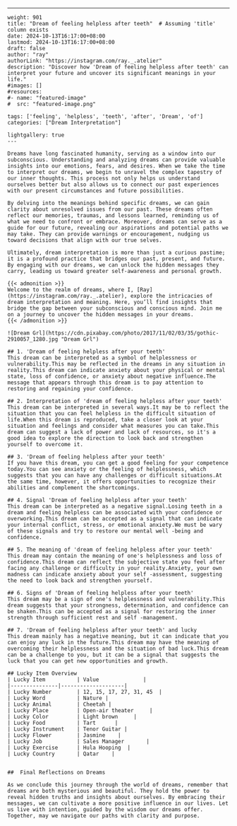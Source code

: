 ---
    weight: 901
    title: "Dream of feeling helpless after teeth"  # Assuming 'title' column exists
    date: 2024-10-13T16:17:00+08:00
    lastmod: 2024-10-13T16:17:00+08:00
    draft: false
    author: "ray"
    authorLink: "https://instagram.com/ray._.atelier"
    description: "Discover how 'Dream of feeling helpless after teeth' can interpret your future and uncover its significant meanings in your life."
    #images: []
    #resources:
    #- name: "featured-image"
    #  src: "featured-image.png"
    
    tags: ['feeling', 'helpless', 'teeth', 'after', 'Dream', 'of']
    categories: ["Dream Interpretation"]
    
    lightgallery: true
    ---
    
    Dreams have long fascinated humanity, serving as a window into our subconscious. Understanding and analyzing dreams can provide valuable insights into our emotions, fears, and desires. When we take the time to interpret our dreams, we begin to unravel the complex tapestry of our inner thoughts. This process not only helps us understand ourselves better but also allows us to connect our past experiences with our present circumstances and future possibilities.
    
    By delving into the meanings behind specific dreams, we can gain clarity about unresolved issues from our past. These dreams often reflect our memories, traumas, and lessons learned, reminding us of what we need to confront or embrace. Moreover, dreams can serve as a guide for our future, revealing our aspirations and potential paths we may take. They can provide warnings or encouragement, nudging us toward decisions that align with our true selves.
    
    Ultimately, dream interpretation is more than just a curious pastime; it is a profound practice that bridges our past, present, and future. By engaging with our dreams, we can unlock the hidden messages they carry, leading us toward greater self-awareness and personal growth.
    
    {{< admonition >}}
    Welcome to the realm of dreams, where I, [Ray](https://instagram.com/ray._.atelier), explore the intricacies of dream interpretation and meaning. Here, you’ll find insights that bridge the gap between your subconscious and conscious mind. Join me on a journey to uncover the hidden messages in your dreams.
    {{< /admonition >}}
    
    ![Dream Grl](https://cdn.pixabay.com/photo/2017/11/02/03/35/gothic-2910057_1280.jpg "Dream Grl")
    
    ## 1. 'Dream of feeling helpless after your teeth'
    This dream can be interpreted as a symbol of helplessness or vulnerability.This may be reflected in the dreams in any situation in reality.This dream can indicate anxiety about your physical or mental state, loss of confidence, or anxiety about negative influence.The message that appears through this dream is to pay attention to restoring and regaining your confidence.
    
    ## 2. Interpretation of 'dream of feeling helpless after your teeth'
    This dream can be interpreted in several ways.It may be to reflect the situation that you can feel helpless in the difficult situation of life.When this dream is reproduced, take a closer look at your situation and feelings and consider what measures you can take.This dream can suggest a lack of power and lack of resources, so it's a good idea to explore the direction to look back and strengthen yourself to overcome it.
    
    ## 3. 'Dream of feeling helpless after your teeth'
    If you have this dream, you can get a good feeling for your competence today.You can see anxiety or the feeling of helplessness, which suggests that you can have any challenges or difficult situations.At the same time, however, it offers opportunities to recognize their abilities and complement the shortcomings.
    
    ## 4. Signal 'Dream of feeling helpless after your teeth'
    This dream can be interpreted as a negative signal.Losing teeth in a dream and feeling helpless can be associated with your confidence or overworking.This dream can be accepted as a signal that can indicate your internal conflict, stress, or emotional anxiety.We must be wary of these signals and try to restore our mental well -being and confidence.
    
    ## 5. The meaning of 'dream of feeling helpless after your teeth'
    This dream may contain the meaning of one's helplessness and loss of confidence.This dream can reflect the subjective state you feel after facing any challenge or difficulty in your reality.Anxiety, your own madness can indicate anxiety about your self -assessment, suggesting the need to look back and strengthen yourself.
    
    ## 6. Signs of 'Dream of feeling helpless after your teeth'
    This dream may be a sign of one's helplessness and vulnerability.This dream suggests that your strongness, determination, and confidence can be shaken.This can be accepted as a signal for restoring the inner strength through sufficient rest and self -management.
    
    ## 7. 'Dream of feeling helpless after your teeth' and lucky
    This dream mainly has a negative meaning, but it can indicate that you can enjoy any luck in the future.This dream may have the meaning of overcoming their helplessness and the situation of bad luck.This dream can be a challenge to you, but it can be a signal that suggests the luck that you can get new opportunities and growth.
    
    ## Lucky Item Overview
    | Lucky Item          | Value              |
    |---------------|--------------------|
    | Lucky Number        | 12, 15, 17, 27, 31, 45  |
    | Lucky Word          | Nature |
    | Lucky Animal        | Cheetah |
    | Lucky Place         | Open-air theater     |
    | Lucky Color         | Light brown     |
    | Lucky Food          | Tart      |
    | Lucky Instrument    | Tenor Guitar |
    | Lucky Flower        | Jasmine    |
    | Lucky Job           | Sales Manager       |
    | Lucky Exercise      | Hula Hooping  |
    | Lucky Country       | Qatar    |
    
    
    ##  Final Reflections on Dreams
    
    As we conclude this journey through the world of dreams, remember that dreams are both mysterious and beautiful. They hold the power to reveal hidden truths and insights about ourselves. By embracing their messages, we can cultivate a more positive influence in our lives. Let us live with intention, guided by the wisdom our dreams offer. Together, may we navigate our paths with clarity and purpose.
    